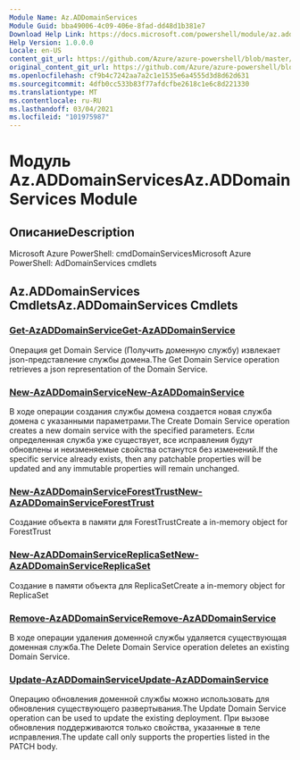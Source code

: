 ```yaml
---
Module Name: Az.ADDomainServices
Module Guid: bba49006-4c09-406e-8fad-dd48d1b381e7
Download Help Link: https://docs.microsoft.com/powershell/module/az.addomainservices
Help Version: 1.0.0.0
Locale: en-US
content_git_url: https://github.com/Azure/azure-powershell/blob/master/src/ADDomainServices/help/Az.ADDomainServices.md
original_content_git_url: https://github.com/Azure/azure-powershell/blob/master/src/ADDomainServices/help/Az.ADDomainServices.md
ms.openlocfilehash: cf9b4c7242aa7a2c1e1535e6a4555d3d8d62d631
ms.sourcegitcommit: 4dfb0cc533b83f77afdcfbe2618c1e6c8d221330
ms.translationtype: MT
ms.contentlocale: ru-RU
ms.lasthandoff: 03/04/2021
ms.locfileid: "101975987"
---
```

# <span data-ttu-id="bba51-101">Модуль Az.ADDomainServices</span><span class="sxs-lookup"><span data-stu-id="bba51-101">Az.ADDomainServices Module</span></span>
## <span data-ttu-id="bba51-102">Описание</span><span class="sxs-lookup"><span data-stu-id="bba51-102">Description</span></span>
<span data-ttu-id="bba51-103">Microsoft Azure PowerShell: cmdDomainServices</span><span class="sxs-lookup"><span data-stu-id="bba51-103">Microsoft Azure PowerShell: AdDomainServices cmdlets</span></span>

## <span data-ttu-id="bba51-104">Az.ADDomainServices Cmdlets</span><span class="sxs-lookup"><span data-stu-id="bba51-104">Az.ADDomainServices Cmdlets</span></span>
### [<span data-ttu-id="bba51-105">Get-AzADDomainService</span><span class="sxs-lookup"><span data-stu-id="bba51-105">Get-AzADDomainService</span></span>](Get-AzADDomainService.md)
<span data-ttu-id="bba51-106">Операция get Domain Service (Получить доменную службу) извлекает json-представление службы домена.</span><span class="sxs-lookup"><span data-stu-id="bba51-106">The Get Domain Service operation retrieves a json representation of the Domain Service.</span></span>

### [<span data-ttu-id="bba51-107">New-AzADDomainService</span><span class="sxs-lookup"><span data-stu-id="bba51-107">New-AzADDomainService</span></span>](New-AzADDomainService.md)
<span data-ttu-id="bba51-108">В ходе операции создания службы домена создается новая служба домена с указанными параметрами.</span><span class="sxs-lookup"><span data-stu-id="bba51-108">The Create Domain Service operation creates a new domain service with the specified parameters.</span></span>
<span data-ttu-id="bba51-109">Если определенная служба уже существует, все исправления будут обновлены и неизменяемые свойства останутся без изменений.</span><span class="sxs-lookup"><span data-stu-id="bba51-109">If the specific service already exists, then any patchable properties will be updated and any immutable properties will remain unchanged.</span></span>

### [<span data-ttu-id="bba51-110">New-AzADDomainServiceForestTrust</span><span class="sxs-lookup"><span data-stu-id="bba51-110">New-AzADDomainServiceForestTrust</span></span>](New-AzADDomainServiceForestTrust.md)
<span data-ttu-id="bba51-111">Создание объекта в памяти для ForestTrust</span><span class="sxs-lookup"><span data-stu-id="bba51-111">Create a in-memory object for ForestTrust</span></span>

### [<span data-ttu-id="bba51-112">New-AzADDomainServiceReplicaSet</span><span class="sxs-lookup"><span data-stu-id="bba51-112">New-AzADDomainServiceReplicaSet</span></span>](New-AzADDomainServiceReplicaSet.md)
<span data-ttu-id="bba51-113">Создание в памяти объекта для ReplicaSet</span><span class="sxs-lookup"><span data-stu-id="bba51-113">Create a in-memory object for ReplicaSet</span></span>

### [<span data-ttu-id="bba51-114">Remove-AzADDomainService</span><span class="sxs-lookup"><span data-stu-id="bba51-114">Remove-AzADDomainService</span></span>](Remove-AzADDomainService.md)
<span data-ttu-id="bba51-115">В ходе операции удаления доменной службы удаляется существующая доменная служба.</span><span class="sxs-lookup"><span data-stu-id="bba51-115">The Delete Domain Service operation deletes an existing Domain Service.</span></span>

### [<span data-ttu-id="bba51-116">Update-AzADDomainService</span><span class="sxs-lookup"><span data-stu-id="bba51-116">Update-AzADDomainService</span></span>](Update-AzADDomainService.md)
<span data-ttu-id="bba51-117">Операцию обновления доменной службы можно использовать для обновления существующего развертывания.</span><span class="sxs-lookup"><span data-stu-id="bba51-117">The Update Domain Service operation can be used to update the existing deployment.</span></span>
<span data-ttu-id="bba51-118">При вызове обновления поддерживаются только свойства, указанные в теле исправления.</span><span class="sxs-lookup"><span data-stu-id="bba51-118">The update call only supports the properties listed in the PATCH body.</span></span>


